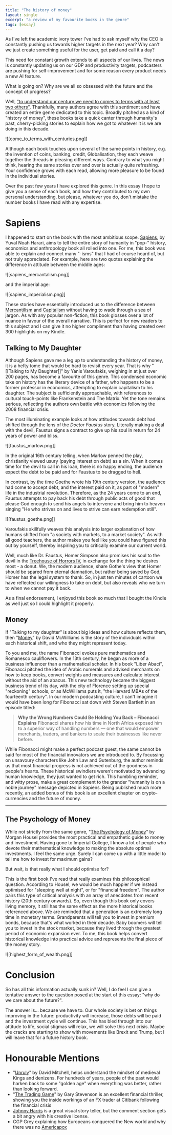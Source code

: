 ```yaml
---
title: "The history of money"
layout: single
excerpt: "a review of my favourite books in the genre"
tags: [essay]
---
```


As I've left the academic ivory tower I've had to ask myself why the CEO is constantly pushing us towards higher targets in the next year? Why can't we just create something useful for the user, get paid and call it a day?

This need for constant growth extends to all aspects of our lives. The news is constantly updating us on our GDP and productivity targets, podcasters are pushing for self-improvement and for some reason every product needs a new AI feature.

What is going on? Why are we all so obsessed with the future and the concept of progress?

Well, ["to understand our century we need to comes to terms with at least two others"](https://en.wikipedia.org/wiki/The_Time_Traveller%27s_Guide_to_Medieval_England). Thankfully, many authors agree with this sentiment and have created an entire genre dedicated to this topic. Broadly pitched as a kind of "history of money", these books take a quick canter through humanity's past, cherry-picking stories to explain how we got to whatever it is we are doing in this decade.

![[come_to_terms_with_centuries.png]]

Although each book touches upon several of the same points in history, e.g. the invention of coins, banking, credit, Globalisation, they each weave together the threads in pleasing different ways. Contrary to what you might think, hearing the same stories over and over is actually quite refreshing. Your confidence grows with each read, allowing more pleasure to be found in the individual stories.

Over the past few years I have explored this genre. In this essay I hope to give you a sense of each book, and how they contributed to my own personal understanding, but please, whatever you do, don't mistake the number books I have read with any expertise.

# Sapiens

I happened to start on the book with the most ambitious scope. [Sapiens](https://en.wikipedia.org/wiki/Sapiens:_A_Brief_History_of_Humankind), by Yuval Noah Harari, aims to tell the entire story of humanity in "pop-" history, economics and anthropology book all rolled into one. For me, this book was able to explain and connect many "-isms" that I had of course heard of, but not truly appreciated. For example, here are two quotes explaining the difference in attitude between the middle ages: 

![[sapiens_mercantalism.png]]

and the imperial age:

![[sapiens_imperialism.png]]
 
These stories have essentially introduced us to the difference between [Mercantilism](https://en.wikipedia.org/wiki/Mercantilism) and [Capitalism](https://en.wikipedia.org/wiki/Capitalism) without having to wade through a sea of jargon. As with any popular non-fiction, this book glosses over a lot of nuance in favour of the overall narrative. This is perfect for new readers to this subject and I can give it no higher compliment than having created over 300 highlights on my Kindle.

## Talking to My Daughter

Although Sapiens gave me a leg up to understanding the history of money, it is a hefty tome that would be hard to revisit every year. That is why "[[Talking to My Daughter]]" by Yanis Varoufakis, weighing in at just over 200 pages, has become a favourite of this genre. This condensed economic take on history has the literary device of a father, who happens to be a former professor in economics, attempting to explain capitalism to his daughter. The subject is sufficiently approachable, with references to cultural touch-points like Frankenstein and The Matrix. Yet the tone remains serious, reflecting the authors own battle with economics following the 2008 financial crisis. 

The most illuminating example looks at how attitudes towards debt had shifted through the lens of the *Doctor Faustus* story. Literally making a deal with the devil, Faustus signs a contract to give up his soul in return for 24 years of power and bliss. 

![[faustus_marlow.png]]

In the original 16th century telling, when Marlow penned the play, christianity viewed usury (paying interest on debt) as a sin. When it comes time for the devil to call in his loan, there is no happy ending, the audience expect the debt to be paid and for Faustus to be dragged to hell.

In contrast, by the time Goethe wrote his 19th century version, the audience had come to accept debt, and the interest paid on it, as part of "modern" life in the industrial revolution. Therefore, as the 24 years come to an end, Faustus attempts to pay back his debt through public acts of good that please God enough to send his angels to intervene and bring him to heaven singing "He who strives on and lives to strive can earn redemption still".

![[faustus_goethe.png]]

Varoufakis skillfully weaves this analysis into larger explanation of how humans shifted from "a society with markets, to a market society". As with all good teachers, the author makes you feel like you could have figured this out by yourself, thereby inspiring you to critically examine our current world.

Well, much like Dr. Faustus, Homer Simpson also promises his soul to the devil in the [Treehouse of Horrors IV](https://simpsons.fandom.com/wiki/Treehouse_of_Horror_IV#The_Devil_and_Homer_Simpson), in exchange for the thing he desires most - a donut. We, the modern audience, share Gothe's view that Homer should be spared from eternal damnation, but rather being saved by God, Homer has the legal system to thank. So, in just ten minutes of cartoon we have reflected our willingness to take on debt, but also reveals who we turn to when we cannot pay it back.

As a final endorsement, I enjoyed this book so much that I bought the Kindle as well just so I could highlight it properly.

## Money

If "Talking to my daughter" is about big ideas and how culture reflects them, then "[Money](https://www.amazon.co.uk/Money-Fifth-Element-David-McWilliams-ebook/dp/B09NP6DBHH)" by David McWilliams is the story of the individuals within each historical shift, and who they might represent today. 

To you and me, the name Fibonacci evokes pure mathematics and Romanesco cauliflowers. In the 13th century, he began as more of a business influencer than a mathematical scholar. In his book "Liber Abaci", Fibonacci pitched the idea of Arabic numerals and advised merchants on how to keep books, convert weights and measures and calculate interest without the aid of an abacus. This new technology became the biggest business trend of its day, with the city of Florence setting up special "reckoning" schools, or as McWilliams puts it, "the Harvard MBAs of the fourteenth century". In our modern podcasting culture, I can't imagine it would have been long for Fibonacci sat down with Steven Bartlett in an episode titled:

> **Why the Wrong Numbers Could Be Holding You Back – Fibonacci Explains**
> Fibonacci shares how his time in North Africa exposed him to a superior way of handling numbers — one that would empower merchants, traders, and bankers to scale their businesses like never before.

While Fibonacci might make a perfect podcast guest, the same cannot be said for most of the financial innovators we are introduced to. By focussing on unsavoury characters like John Law and Gutenburg, the author reminds us that most financial progress is not achieved out of the goodness in people's hearts. These historical swindlers weren't motivated by advancing human knowledge, they just wanted to get rich. This humbling reminder, and witty prose, make a great complement to the grander "humanity is on a noble journey" message depicted in Sapiens. Being published much more recently, an added bonus of this book is an excellent chapter on crypto-currencies and the future of money.

---

## The Psychology of Money

While not strictly from the same genre, "[The Psychology of Money](https://archive.org/details/the-psycology-of-money)" by Morgan Housel provides the most practical and empathetic guide to money and investment. Having gone to Imperial College, I know a lot of people who devote their mathematical knowledge to making the absolute optimal investments. I feel the same urge. Surely I can come up with a little model to tell me how to invest for maximum gains?

But wait, is that really what I should optimise for? 

This is the first book I've read that really examines this philosophical question. According to Housel, we would be much happier if we instead optimised for "sleeping well at night", or for "financial freedom". The author pairs this type of critical analysis with an array of anecdotes from recent history (20th century onwards). So, even though this book only covers living memory, it still has the same effect as the more historical books referenced above. We are reminded that a generation is an extremely long time in monetary terms. Grandparents will tell you to invest in premium bonds, because that's what worked in their decade. Baby boomers will tell you to invest in the stock market, because they lived through the greatest period of economic expansion ever. To me, this book helps convert historical knowledge into practical advice and represents the final piece of the money story.

![[highest_form_of_wealth.png]]

# Conclusion

So has all this information actually sunk in? Well, I do feel I can give a tentative answer to the question posed at the start of this essay: "why do we care about the future?".

The answer is... because we have to. Our whole society is bet on things improving in the future: productivity will increase, those debts will be paid and the investment cycle will continue. This has bled through into our attitude to life, social stigmas will relax, we will solve this next crisis. Maybe the cracks are starting to show with movements like Brexit and Trump, but I will leave that for a future history book.

# Honourable Mentions

- "[Unruly](https://www.amazon.co.uk/Unruly-Bestseller-Horrible-Histories-grownups/dp/1405953179)" by David Mitchell, helps understand the mindset of medieval Kings and denizens. For hundreds of years, people of the past would harken back to some "golden age" when everything was better, rather than looking forward.
- "[The Trading Game](https://www.amazon.co.uk/Trading-Game-Confession-Gary-Stevenson-ebook/dp/B0CDKJ4NTB/ref=sr_1_1?crid=1ZLRRI387Z9DT&dib=eyJ2IjoiMSJ9.qxCC2go-4Rc0vb94aeGcmeHBY8-qNVvnOZsgfuM_sa3akrgVMKMnHxtUB5JO0izincFvq3UnXlktqQosyiIHY-eCH3-dFdNWDfEalWL_5SpTJayYtWHkytMLBCepzQw4FD5jCBqITZdBFGWupQYPZrY1AVToJCMoKahzGlDjRalibMdZ1-g96F-Win7HEk8IrQcVMAbg_pxeWKBKIAVi6Ws-whznAFOr2g3POLu9K5k.ZOBdHqYzMTe0FhTle7z3iPwHfR5WrdOfGcgL0mNTIZQ&dib_tag=se&keywords=the+trading+game+gary+stevenson&qid=1742035483&s=books&sprefix=the+tradin%2Cstripbooks%2C124&sr=1-1)" by Gary Stevenson is an excellent financial thriller, showing you the inside workings of an FX trader at Citibank following the financial crisis
- [Johnny Harris](https://youtu.be/vLpSeMlfZ60?si=heo5e4BGY0QU5Wt6) is a great visual story teller, but the comment section gets a bit angry with his creative license.
- CGP Grey explaining how Europeans conquered the New world and why there was no [Americapox](https://youtu.be/JEYh5WACqEk?si=JXR2Dj1LWWgt90Nv)

